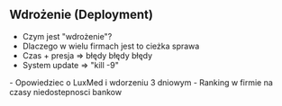## Wdrożenie (Deployment)

- Czym jest "wdrożenie"?
- Dlaczego w wielu firmach jest to cieżka sprawa
- Czas + presja => błędy błędy błędy
- System update => "kill -9"

<aside class="notes">
- Opowiedziec o LuxMed i wdorzeniu 3 dniowym
- Ranking w firmie na czasy niedostepnosci bankow
</aside>
